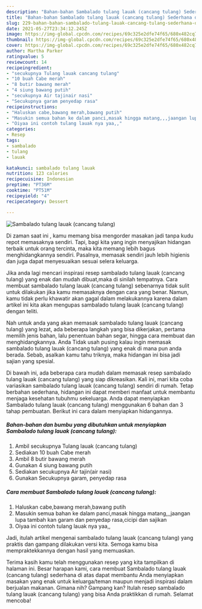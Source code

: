 ```yaml
---
description: "Bahan-bahan Sambalado tulang lauak (cancang tulang) Sederhana dan Mudah Dibuat"
title: "Bahan-bahan Sambalado tulang lauak (cancang tulang) Sederhana dan Mudah Dibuat"
slug: 229-bahan-bahan-sambalado-tulang-lauak-cancang-tulang-sederhana-dan-mudah-dibuat
date: 2021-05-27T23:34:12.245Z
image: https://img-global.cpcdn.com/recipes/69c325e2dfe74f65/680x482cq70/sambalado-tulang-lauak-cancang-tulang-foto-resep-utama.jpg
thumbnail: https://img-global.cpcdn.com/recipes/69c325e2dfe74f65/680x482cq70/sambalado-tulang-lauak-cancang-tulang-foto-resep-utama.jpg
cover: https://img-global.cpcdn.com/recipes/69c325e2dfe74f65/680x482cq70/sambalado-tulang-lauak-cancang-tulang-foto-resep-utama.jpg
author: Martha Parker
ratingvalue: 5
reviewcount: 14
recipeingredient:
- "secukupnya Tulang lauak cancang tulang"
- "10 buah Cabe merah"
- "8 butir bawang merah"
- "4 siung bawang putih"
- "secukupnya Air tajinair nasi"
- "Secukupnya garam penyedap rasa"
recipeinstructions:
- "Haluskan cabe,bawang merah,bawang putih"
- "Masukin semua bahan ke dalam panci,masak hingga matang,,,jaangan lupa tambah kan garam dan penyedap rasa,cicipi dan sajikan"
- "Oiyaa ini contoh tulang lauak nya yaa,,"
categories:
- Resep
tags:
- sambalado
- tulang
- lauak

katakunci: sambalado tulang lauak 
nutrition: 123 calories
recipecuisine: Indonesian
preptime: "PT36M"
cooktime: "PT51M"
recipeyield: "4"
recipecategory: Dessert

---
```



![Sambalado tulang lauak (cancang tulang)](https://img-global.cpcdn.com/recipes/69c325e2dfe74f65/680x482cq70/sambalado-tulang-lauak-cancang-tulang-foto-resep-utama.jpg)

Di zaman  saat ini , kamu memang bisa mengorder masakan jadi tanpa kudu repot memasaknya sendiri. Tapi, bagi kita yang ingin menyajikan hidangan terbaik untuk orang tercinta, maka kita memang lebih bagus menghidangkannya sendiri. Pasalnya, memasak sendiri jauh lebih higienis dan juga dapat menyesuaikan sesuai selera keluarga.

Jika anda lagi mencari inspirasi resep sambalado tulang lauak (cancang tulang) yang enak dan mudah dibuat,maka di sinilah tempatnya. Cara membuat sambalado tulang lauak (cancang tulang)  sebenarnya tidak sulit untuk dilakukan jika kamu memasaknya dengan cara yang benar. Namun, kamu tidak perlu khawatir akan gagal dalam melakukannya 
karena dalam artikel ini kita akan mengupas sambalado tulang lauak (cancang tulang) dengan teliti.  



Nah untuk anda yang akan memasak sambalado tulang lauak (cancang tulang) yang lezat, ada beberapa langkah yang bisa dikerjakan, pertama memilih jenis bahan, lalu penentuan bahan segar, hingga cara membuat dan menghidangkannya. Anda Tidak usah pusing kalau ingin memasak sambalado tulang lauak (cancang tulang) yang enak di mana pun anda berada. Sebab, asalkan kamu  tahu triknya, maka hidangan ini bisa jadi sajian yang spesial.

Di bawah ini, ada beberapa cara mudah dalam memasak resep sambalado tulang lauak (cancang tulang) yang siap dikreasikan. Kali ini, mari kita coba variasikan sambalado tulang lauak (cancang tulang) sendiri di rumah. Tetap berbahan sederhana, hidangan ini dapat memberi manfaat untuk membantu menjaga kesehatan tubuhmu sekeluarga. Anda dapat menyiapkan Sambalado tulang lauak (cancang tulang) menggunakan 6 bahan dan 3 tahap pembuatan. Berikut ini cara dalam menyiapkan hidangannya.

<!--inarticleads1-->

##### Bahan-bahan dan bumbu yang dibutuhkan untuk menyiapkan Sambalado tulang lauak (cancang tulang):

1. Ambil secukupnya Tulang lauak (cancang tulang)
1. Sediakan 10 buah Cabe merah
1. Ambil 8 butir bawang merah
1. Gunakan 4 siung bawang putih
1. Sediakan secukupnya Air tajin(air nasi)
1. Gunakan Secukupnya garam, penyedap rasa




<!--inarticleads2-->

##### Cara membuat Sambalado tulang lauak (cancang tulang):

1. Haluskan cabe,bawang merah,bawang putih
1. Masukin semua bahan ke dalam panci,masak hingga matang,,,jaangan lupa tambah kan garam dan penyedap rasa,cicipi dan sajikan
1. Oiyaa ini contoh tulang lauak nya yaa,,




Jadi, itulah artikel mengenai  sambalado tulang lauak (cancang tulang)  yang praktis dan gampang dilakukan versi kita. Semoga kamu bisa mempraktekkannya dengan hasil yang memuaskan. 

Terima kasih kamu telah menggunakan resep yang kita tampilkan di halaman ini. Besar harapan kami, cara membuat  Sambalado tulang lauak (cancang tulang) sederhana di atas dapat membantu Anda menyiapkan masakan yang enak untuk keluarga/teman maupun menjadi inspirasi dalam berjualan makanan. Gimana nih? Gampang kan? Itulah resep sambalado tulang lauak (cancang tulang) yang bisa Anda praktikkan di rumah. Selamat mencoba!

